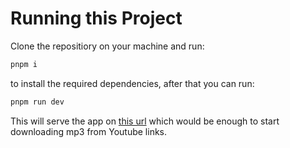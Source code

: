 # Running this Project       
Clone the repositiory on your machine and run:

```bash
pnpm i
```

to install the required dependencies, 
after that you can run:

```bash
pnpm run dev
```

This will serve the app on [this url](http://localhost:5173)  which would be enough to start downloading mp3 from Youtube links.

